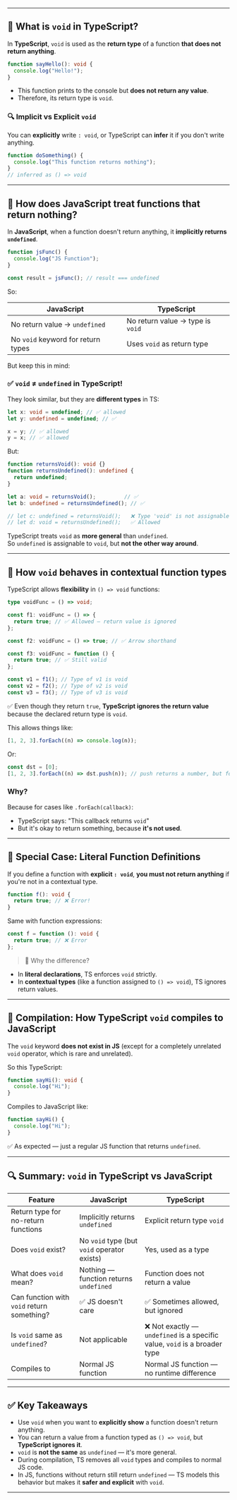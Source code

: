 
---

## 🔹 What is `void` in TypeScript?

In **TypeScript**, `void` is used as the **return type** of a function **that does not return anything**.

```ts
function sayHello(): void {
  console.log("Hello!");
}
```

- This function prints to the console but **does not return any value**.
- Therefore, its return type is `void`.

### 🔍 Implicit vs Explicit `void`

You can **explicitly** write `: void`, or TypeScript can **infer** it if you don't write anything.

```ts
function doSomething() {
  console.log("This function returns nothing");
}
// inferred as () => void
```

---

## 🔹 How does JavaScript treat functions that return nothing?

In **JavaScript**, when a function doesn't return anything, it **implicitly returns `undefined`**.

```js
function jsFunc() {
  console.log("JS Function");
}

const result = jsFunc(); // result === undefined
```

So:

| JavaScript | TypeScript |
|------------|------------|
| No return value → `undefined` | No return value → type is `void` |
| No `void` keyword for return types | Uses `void` as return type |

But keep this in mind:

### ✅ `void` ≠ `undefined` in TypeScript!

They look similar, but they are **different types** in TS:

```ts
let x: void = undefined; // ✅ allowed
let y: undefined = undefined; // ✅

x = y; // ✅ allowed
y = x; // ✅ allowed
```

But:

```ts
function returnsVoid(): void {}
function returnsUndefined(): undefined {
  return undefined;
}

let a: void = returnsVoid();         // ✅
let b: undefined = returnsUndefined(); // ✅

// let c: undefined = returnsVoid();   ❌ Type 'void' is not assignable to type 'undefined'
// let d: void = returnsUndefined();   ✅ Allowed
```

TypeScript treats `void` as **more general** than `undefined`.  
So `undefined` is assignable to `void`, but **not the other way around**.

---

## 🔹 How `void` behaves in contextual function types

TypeScript allows **flexibility** in `() => void` functions:

```ts
type voidFunc = () => void;

const f1: voidFunc = () => {
  return true; // ✅ Allowed — return value is ignored
};

const f2: voidFunc = () => true; // ✅ Arrow shorthand

const f3: voidFunc = function () {
  return true; // ✅ Still valid
};

const v1 = f1(); // Type of v1 is void
const v2 = f2(); // Type of v2 is void
const v3 = f3(); // Type of v3 is void
```

✅ Even though they return `true`, **TypeScript ignores the return value** because the declared return type is `void`.

This allows things like:

```ts
[1, 2, 3].forEach((n) => console.log(n));
```

Or:

```ts
const dst = [0];
[1, 2, 3].forEach((n) => dst.push(n)); // push returns a number, but forEach expects void — still valid!
```

### Why?

Because for cases like `.forEach(callback)`:
- TypeScript says: "This callback returns `void`"
- But it's okay to return something, because **it's not used**.

---

## 🔴 Special Case: Literal Function Definitions

If you define a function with **explicit `: void`**, **you must not return anything** if you're not in a contextual type.

```ts
function f(): void {
  return true; // ❌ Error!
}
```

Same with function expressions:

```ts
const f = function (): void {
  return true; // ❌ Error
};
```

> 🧠 Why the difference?

- In **literal declarations**, TS enforces `void` strictly.
- In **contextual types** (like a function assigned to `() => void`), TS ignores return values.

---

## 🔧 Compilation: How TypeScript `void` compiles to JavaScript

The `void` keyword **does not exist in JS** (except for a completely unrelated `void` operator, which is rare and unrelated).

So this TypeScript:

```ts
function sayHi(): void {
  console.log("Hi");
}
```

Compiles to JavaScript like:

```js
function sayHi() {
  console.log("Hi");
}
```

✅ As expected — just a regular JS function that returns `undefined`.

---

## 🔍 Summary: `void` in TypeScript vs JavaScript

| Feature | JavaScript | TypeScript |
|--------|-------------|------------|
| Return type for no-return functions | Implicitly returns `undefined` | Explicit return type `void` |
| Does `void` exist? | No `void` type (but `void` operator exists) | Yes, used as a type |
| What does `void` mean? | Nothing — function returns `undefined` | Function does not return a value |
| Can function with `void` return something? | ✅ JS doesn't care | ✅ Sometimes allowed, but ignored |
| Is `void` same as `undefined`? | Not applicable | ❌ Not exactly — `undefined` is a specific value, `void` is a broader type |
| Compiles to | Normal JS function | Normal JS function — no runtime difference |

---

## ✅ Key Takeaways

- Use `void` when you want to **explicitly show** a function doesn't return anything.
- You can return a value from a function typed as `() => void`, but **TypeScript ignores it**.
- `void` is **not the same** as `undefined` — it's more general.
- During compilation, TS removes all `void` types and compiles to normal JS code.
- In JS, functions without return still return `undefined` — TS models this behavior but makes it **safer and explicit** with `void`.

---
